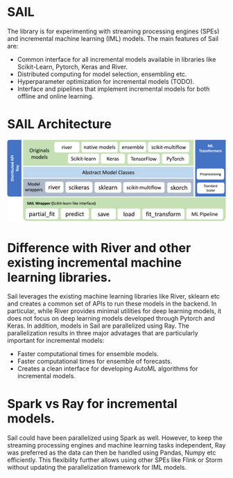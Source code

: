 # SAIL

The library is for experimenting with streaming processing engines (SPEs) and incremental machine learning (IML) models. The main features of Sail are:

- Common interface for all incremental models available in libraries like Scikit-Learn, Pytorch, Keras and River.
- Distributed computing for model selection, ensembling etc.
- Hyperparameter optimization for incremental models (TODO).
- Interface and pipelines that implement incremental models for both offline and online learning.

# SAIL Architecture

![Architecture](architecture.png)

# Difference with River and other existing incremental machine learning libraries.

Sail leverages the existing machine learning libraries like River, sklearn etc and creates a common set of APIs to run these models in the backend. In particular, while River provides minimal utilities for deep learning models, it does not focus on deep learning models developed through Pytorch and Keras. In addition, models in Sail are parallelized using Ray. The parallelization results in three major advatages that are particularly important for incremental models:

- Faster computational times for ensemble models.
- Faster computational times for ensemble of forecasts.
- Creates a clean interface for developing AutoML algorithms for incremental models.

# Spark vs Ray for incremental models.

Sail could have been parallelized using Spark as well. However, to keep the streaming processing engines and machine learning tasks independent, Ray was preferred as the data can then be handled using Pandas, Numpy etc efficiently. This flexibility further allows using other SPEs like Flink or Storm without updating the parallelization framework for IML models.
